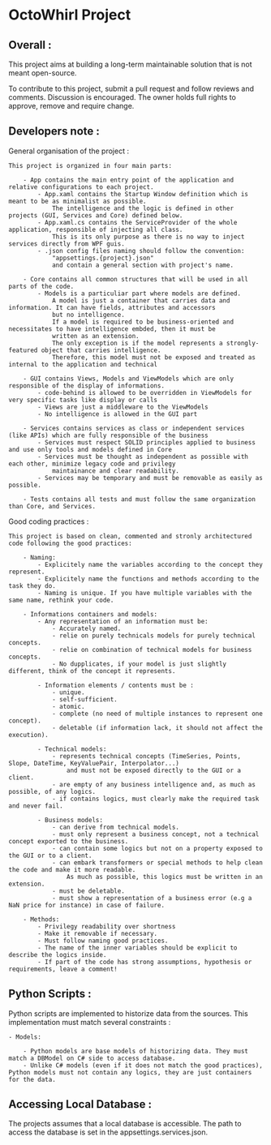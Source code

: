 # OctoWhirl Project

Overall :
---------

This project aims at building a long-term maintainable solution that is not meant open-source. 

To contribute to this project, submit a pull request and follow reviews and comments. Discussion is encouraged. The owner 
    holds full rights to approve, remove and require change.


Developers note :
-----------------

General organisation of the project :

    This project is organized in four main parts:

        - App contains the main entry point of the application and relative configurations to each project.
            - App.xaml contains the Startup Window definition which is meant to be as minimalist as possible. 
                The intelligence and the logic is defined in other projects (GUI, Services and Core) defined below.
            - App.xaml.cs contains the ServiceProvider of the whole application, responsible of injecting all class.
                This is its only purpose as there is no way to inject services directly from WPF guis.
            - .json config files naming should follow the convention:
                "appsettings.{project}.json"
                and contain a general section with project's name.
    
        - Core contains all common structures that will be used in all parts of the code.
            - Models is a particuliar part where models are defined. 
                A model is just a container that carries data and information. It can have fields, attributes and accessors
                but no intelligence.
                If a model is required to be business-oriented and necessitates to have intelligence embded, then it must be 
                written as an extension.
                The only exception is if the model represents a strongly-featured object that carries intelligence. 
                Therefore, this model must not be exposed and treated as internal to the application and technical

        - GUI contains Views, Models and ViewModels which are only responsible of the display of informations.
            - code-behind is allowed to be overridden in ViewModels for very specific tasks like display or calls
            - Views are just a middleware to the ViewModels
            - No intelligence is allowed in the GUI part

        - Services contains services as class or independent services (like APIs) which are fully responsible of the business
            - Services must respect SOLID principles applied to business and use only tools and models defined in Core
            - Services must be thought as independent as possible with each other, minimize legacy code and privilegy 
                maintainance and clear readability.
            - Services may be temporary and must be removable as easily as possible.

        - Tests contains all tests and must follow the same organization than Core, and Services.


Good coding practices :
    
    This project is based on clean, commented and stronly architectured code following the good practices:

        - Naming:
            - Explicitely name the variables according to the concept they represent.
            - Explicitely name the functions and methods according to the task they do.
            - Naming is unique. If you have multiple variables with the same name, rethink your code.
        
        - Informations containers and models:
            - Any representation of an information must be:
                - Accurately named.
                - relie on purely technicals models for purely technical concepts.
                - relie on combination of technical models for business concepts.
                - No dupplicates, if your model is just slightly different, think of the concept it represents.
                
            - Information elements / contents must be :
                - unique.
                - self-sufficient.
                - atomic.
                - complete (no need of multiple instances to represent one concept).
                - deletable (if information lack, it should not affect the execution).
                
            - Technical models:
                - represents technical concepts (TimeSeries, Points, Slope, DateTime, KeyValuePair, Interpolator...)
                    and must not be exposed directly to the GUI or a client.
                - are empty of any business intelligence and, as much as possible, of any logics.
                - if contains logics, must clearly make the required task and never fail.
                
            - Business models:
                - can derive from technical models.
                - must only represent a business concept, not a technical concept exported to the business.
                - can contain some logics but not on a property exposed to the GUI or to a client.
                - can embark transformers or special methods to help clean the code and make it more readable.
                    As much as possible, this logics must be written in an extension.
                - must be deletable.
                - must show a representation of a business error (e.g a NaN price for instance) in case of failure.

        - Methods:
            - Privilegy readability over shortness
            - Make it removable if necessary.
            - Must follow naming good practices.
            - The name of the inner variables should be explicit to describe the logics inside.
            - If part of the code has strong assumptions, hypothesis or requirements, leave a comment! 



Python Scripts :
-----------------

Python scripts are implemented to historize data from the sources.
This implementation must match several constraints :

    - Models:

        - Python models are base models of historizing data. They must match a DBModel on C# side to access database.
        - Unlike C# models (even if it does not match the good practices), Python models must not contain any logics, they are just containers for the data. 

    
Accessing Local Database :
-----------------

The projects assumes that a local database is accessible. The path to access the database is set in the appsettings.services.json.
